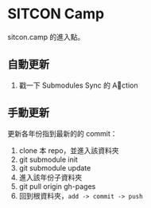 # SITCON Camp

sitcon.camp 的進入點。  
## 自動更新
1. 戳一下 Submodules Sync 的 Action
## 手動更新
更新各年份指到最新的的 commit：  
1. clone 本 repo，並進入該資料夾  
2. git submodule init  
3. git submodule update
4. 進入該年份子資料夾  
5. git pull origin gh-pages  
6. 回到根資料夾，`add -> commit -> push`  

